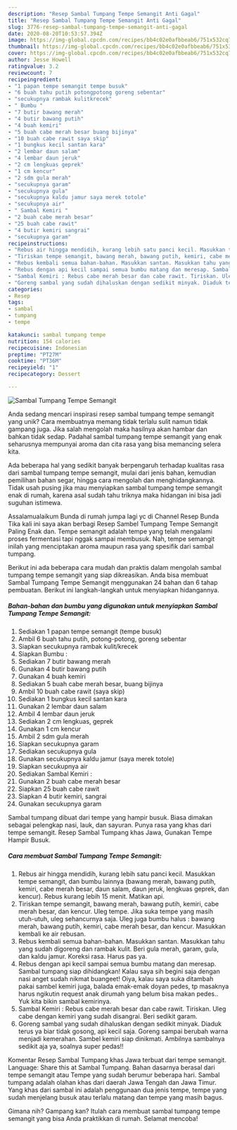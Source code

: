 ```yaml
---
description: "Resep Sambal Tumpang Tempe Semangit Anti Gagal"
title: "Resep Sambal Tumpang Tempe Semangit Anti Gagal"
slug: 3776-resep-sambal-tumpang-tempe-semangit-anti-gagal
date: 2020-08-20T10:53:57.394Z
image: https://img-global.cpcdn.com/recipes/bb4c02e0afbbeab6/751x532cq70/sambal-tumpang-tempe-semangit-foto-resep-utama.jpg
thumbnail: https://img-global.cpcdn.com/recipes/bb4c02e0afbbeab6/751x532cq70/sambal-tumpang-tempe-semangit-foto-resep-utama.jpg
cover: https://img-global.cpcdn.com/recipes/bb4c02e0afbbeab6/751x532cq70/sambal-tumpang-tempe-semangit-foto-resep-utama.jpg
author: Jesse Howell
ratingvalue: 3.2
reviewcount: 7
recipeingredient:
- "1 papan tempe semangit tempe busuk"
- "6 buah tahu putih potongpotong goreng sebentar"
- "secukupnya rambak kulitkrecek"
- " Bumbu "
- "7 butir bawang merah"
- "4 butir bawang putih"
- "4 buah kemiri"
- "5 buah cabe merah besar buang bijinya"
- "10 buah cabe rawit saya skip"
- "1 bungkus kecil santan kara"
- "2 lembar daun salam"
- "4 lembar daun jeruk"
- "2 cm lengkuas geprek"
- "1 cm kencur"
- "2 sdm gula merah"
- "secukupnya garam"
- "secukupnya gula"
- "secukupnya kaldu jamur saya merek totole"
- "secukupnya air"
- " Sambal Kemiri "
- "2 buah cabe merah besar"
- "25 buah cabe rawit"
- "4 butir kemiri sangrai"
- "secukupnya garam"
recipeinstructions:
- "Rebus air hingga mendidih, kurang lebih satu panci kecil. Masukkan tempe semangit, dan bumbu lainnya (bawang merah, bawang putih, kemiri, cabe merah besar, daun salam, daun jeruk, lengkuas geprek, dan kencur). Rebus kurang lebih 15 menit. Matikan api."
- "Tiriskan tempe semangit, bawang merah, bawang putih, kemiri, cabe merah besar, dan kencur. Uleg tempe. Jika suka tempe yang masih utuh-utuh, uleg sehancurnya saja. Uleg juga bumbu halus : bawang merah, bawang putih, kemiri, cabe merah besar, dan kencur. Masukkan kembali ke air rebusan."
- "Rebus kembali semua bahan-bahan. Masukkan santan. Masukkan tahu yang sudah digoreng dan rambak kulit. Beri gula merah, garam, gula, dan kaldu jamur. Koreksi rasa. Harus pas ya."
- "Rebus dengan api kecil sampai semua bumbu matang dan meresap. Sambal tumpang siap dihidangkan! Kalau saya sih begini saja dengan nasi anget sudah nikmat buangeet! Oiya, kalau saya suka ditambah pakai sambel kemiri juga, balada emak-emak doyan pedes, tp masaknya harus ngikutin request anak dirumah yang belum bisa makan pedes.. Yuk kita bikin sambal kemirinya."
- "Sambal Kemiri : Rebus cabe merah besar dan cabe rawit. Tiriskan. Uleg cabe dengan kemiri yang sudah disangrai. Beri sedikit garam."
- "Goreng sambal yang sudah dihaluskan dengan sedikit minyak. Diaduk terus ya biar tidak gosong, api kecil saja. Goreng sampai berubah warna menjadi kemerahan. Sambel kemiri siap dinikmati. Ambilnya sambalnya sedikit aja ya, soalnya super pedas!!"
categories:
- Resep
tags:
- sambal
- tumpang
- tempe

katakunci: sambal tumpang tempe 
nutrition: 154 calories
recipecuisine: Indonesian
preptime: "PT27M"
cooktime: "PT36M"
recipeyield: "1"
recipecategory: Dessert

---
```



![Sambal Tumpang Tempe Semangit](https://img-global.cpcdn.com/recipes/bb4c02e0afbbeab6/751x532cq70/sambal-tumpang-tempe-semangit-foto-resep-utama.jpg)

Anda sedang mencari inspirasi resep sambal tumpang tempe semangit yang unik? Cara membuatnya memang tidak terlalu sulit namun tidak gampang juga. Jika salah mengolah maka hasilnya akan hambar dan bahkan tidak sedap. Padahal sambal tumpang tempe semangit yang enak seharusnya mempunyai aroma dan cita rasa yang bisa memancing selera kita.

Ada beberapa hal yang sedikit banyak berpengaruh terhadap kualitas rasa dari sambal tumpang tempe semangit, mulai dari jenis bahan, kemudian pemilihan bahan segar, hingga cara mengolah dan menghidangkannya. Tidak usah pusing jika mau menyiapkan sambal tumpang tempe semangit enak di rumah, karena asal sudah tahu triknya maka hidangan ini bisa jadi suguhan istimewa.

Assalamualaikum Bunda di rumah jumpa lagi yc di Channel Resep Bunda Tika kali ini saya akan berbagi Resep Sambel Tumpang Tempe Semangit Paling Enak dan. Tempe semangit adalah tempe yang telah mengalami proses fermentasi tapi nggak sampai membusuk. Nah, tempe semangit inilah yang menciptakan aroma maupun rasa yang spesifik dari sambal tumpang.


Berikut ini ada beberapa cara mudah dan praktis dalam mengolah sambal tumpang tempe semangit yang siap dikreasikan. Anda bisa membuat Sambal Tumpang Tempe Semangit menggunakan 24 bahan dan 6 tahap pembuatan. Berikut ini langkah-langkah untuk menyiapkan hidangannya.

<!--inarticleads1-->

##### Bahan-bahan dan bumbu yang digunakan untuk menyiapkan Sambal Tumpang Tempe Semangit:

1. Sediakan 1 papan tempe semangit (tempe busuk)
1. Ambil 6 buah tahu putih, potong-potong, goreng sebentar
1. Siapkan secukupnya rambak kulit/krecek
1. Siapkan  Bumbu :
1. Sediakan 7 butir bawang merah
1. Gunakan 4 butir bawang putih
1. Gunakan 4 buah kemiri
1. Sediakan 5 buah cabe merah besar, buang bijinya
1. Ambil 10 buah cabe rawit (saya skip)
1. Sediakan 1 bungkus kecil santan kara
1. Gunakan 2 lembar daun salam
1. Ambil 4 lembar daun jeruk
1. Sediakan 2 cm lengkuas, geprek
1. Gunakan 1 cm kencur
1. Ambil 2 sdm gula merah
1. Siapkan secukupnya garam
1. Sediakan secukupnya gula
1. Gunakan secukupnya kaldu jamur (saya merek totole)
1. Siapkan secukupnya air
1. Sediakan  Sambal Kemiri :
1. Gunakan 2 buah cabe merah besar
1. Siapkan 25 buah cabe rawit
1. Siapkan 4 butir kemiri, sangrai
1. Gunakan secukupnya garam


Sambal tumpang dibuat dari tempe yang hampir busuk. Biasa dimakan sebagai pelengkap nasi, lauk, dan sayuran. Punya rasa yang khas dari tempe semangit. Resep Sambal Tumpang khas Jawa, Gunakan Tempe Hampir Busuk. 

<!--inarticleads2-->

##### Cara membuat Sambal Tumpang Tempe Semangit:

1. Rebus air hingga mendidih, kurang lebih satu panci kecil. Masukkan tempe semangit, dan bumbu lainnya (bawang merah, bawang putih, kemiri, cabe merah besar, daun salam, daun jeruk, lengkuas geprek, dan kencur). Rebus kurang lebih 15 menit. Matikan api.
1. Tiriskan tempe semangit, bawang merah, bawang putih, kemiri, cabe merah besar, dan kencur. Uleg tempe. Jika suka tempe yang masih utuh-utuh, uleg sehancurnya saja. Uleg juga bumbu halus : bawang merah, bawang putih, kemiri, cabe merah besar, dan kencur. Masukkan kembali ke air rebusan.
1. Rebus kembali semua bahan-bahan. Masukkan santan. Masukkan tahu yang sudah digoreng dan rambak kulit. Beri gula merah, garam, gula, dan kaldu jamur. Koreksi rasa. Harus pas ya.
1. Rebus dengan api kecil sampai semua bumbu matang dan meresap. Sambal tumpang siap dihidangkan! Kalau saya sih begini saja dengan nasi anget sudah nikmat buangeet! Oiya, kalau saya suka ditambah pakai sambel kemiri juga, balada emak-emak doyan pedes, tp masaknya harus ngikutin request anak dirumah yang belum bisa makan pedes.. Yuk kita bikin sambal kemirinya.
1. Sambal Kemiri : Rebus cabe merah besar dan cabe rawit. Tiriskan. Uleg cabe dengan kemiri yang sudah disangrai. Beri sedikit garam.
1. Goreng sambal yang sudah dihaluskan dengan sedikit minyak. Diaduk terus ya biar tidak gosong, api kecil saja. Goreng sampai berubah warna menjadi kemerahan. Sambel kemiri siap dinikmati. Ambilnya sambalnya sedikit aja ya, soalnya super pedas!!


Komentar Resep Sambal Tumpang khas Jawa terbuat dari tempe semangit. Language: Share this at Sambal Tumpang. Bahan dasarnya berasal dari tempe semangit atau Tempe yang sudah berumur beberapa hari. Sambal tumpang adalah olahan khas dari daerah Jawa Tengah dan Jawa Timur. Yang khas dari sambal ini adalah penggunaan dua jenis tempe, tempe yang sudah menjelang busuk atau terlalu matang dan tempe yang masih bagus. 

Gimana nih? Gampang kan? Itulah cara membuat sambal tumpang tempe semangit yang bisa Anda praktikkan di rumah. Selamat mencoba!
